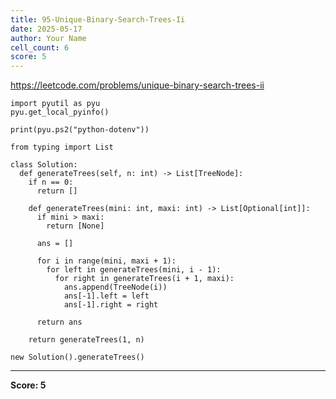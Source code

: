 ```yaml
---
title: 95-Unique-Binary-Search-Trees-Ii
date: 2025-05-17
author: Your Name
cell_count: 6
score: 5
---
```


https://leetcode.com/problems/unique-binary-search-trees-ii


```
import pyutil as pyu
pyu.get_local_pyinfo()
```


```
print(pyu.ps2("python-dotenv"))
```


```
from typing import List
```


```
class Solution:
  def generateTrees(self, n: int) -> List[TreeNode]:
    if n == 0:
      return []

    def generateTrees(mini: int, maxi: int) -> List[Optional[int]]:
      if mini > maxi:
        return [None]

      ans = []

      for i in range(mini, maxi + 1):
        for left in generateTrees(mini, i - 1):
          for right in generateTrees(i + 1, maxi):
            ans.append(TreeNode(i))
            ans[-1].left = left
            ans[-1].right = right

      return ans

    return generateTrees(1, n)
```


```
new Solution().generateTrees()
```


---
**Score: 5**